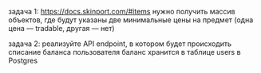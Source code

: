 задача 1:
https://docs.skinport.com/#items
нужно получить массив объектов, где будут указаны две минимальные цены на предмет (одна цена — tradable, другая — нет)

задача 2:
реализуйте API endpoint, в котором будет происходить списание баланса пользователя
баланс хранится в таблице users в Postgres
